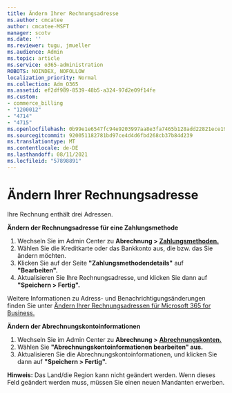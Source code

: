 ```yaml
---
title: Ändern Ihrer Rechnungsadresse
ms.author: cmcatee
author: cmcatee-MSFT
manager: scotv
ms.date: ''
ms.reviewer: tugu, jmueller
ms.audience: Admin
ms.topic: article
ms.service: o365-administration
ROBOTS: NOINDEX, NOFOLLOW
localization_priority: Normal
ms.collection: Adm_O365
ms.assetid: ef2df989-8539-48b5-a324-97d2e09f14fe
ms.custom:
- commerce_billing
- "1200012"
- "4714"
- "4715"
ms.openlocfilehash: 0b99e1e6547fc94e9203997aa8e3fa7465b128add22821ece190995d0aaf8f3f
ms.sourcegitcommit: 920051182781bd97ce4d4d6fbd268cb37b84d239
ms.translationtype: MT
ms.contentlocale: de-DE
ms.lasthandoff: 08/11/2021
ms.locfileid: "57898891"
---
```

# <a name="change-your-billing-address"></a>Ändern Ihrer Rechnungsadresse

Ihre Rechnung enthält drei Adressen.

**Ändern der Rechnungsadresse für eine Zahlungsmethode**

1. Wechseln Sie im Admin Center zu **Abrechnung > [Zahlungsmethoden.](https://go.microsoft.com/fwlink/p/?linkid=2018806)**
2. Wählen Sie die Kreditkarte oder das Bankkonto aus, die bzw. das Sie ändern möchten.
3. Klicken Sie auf der Seite **"Zahlungsmethodendetails"** auf **"Bearbeiten".**
4. Aktualisieren Sie Ihre Rechnungsadresse, und klicken Sie dann auf **"Speichern > Fertig".**

Weitere Informationen zu Adress- und Benachrichtigungsänderungen finden Sie unter [Ändern Ihrer Rechnungsadressen für Microsoft 365 for Business.](https://docs.microsoft.com/microsoft-365/commerce/billing-and-payments/change-your-billing-addresses)

**Ändern der Abrechnungskontoinformationen**

1. Wechseln Sie im Admin Center zu **Abrechnung > [Abrechnungskonten.](https://admin.microsoft.com/Adminportal/Home?source=applauncher#/BillingAccounts/billing-accounts)**
2. Wählen Sie **"Abrechnungskontoinformationen bearbeiten" aus.**
3. Aktualisieren Sie die Abrechnungskontoinformationen, und klicken Sie dann auf **"Speichern > Fertig".**

**Hinweis:** Das Land/die Region kann nicht geändert werden. Wenn dieses Feld geändert werden muss, müssen Sie einen neuen Mandanten erwerben.
